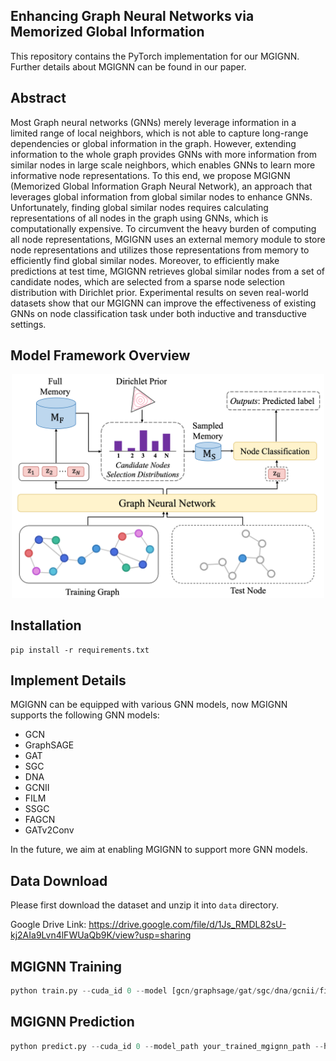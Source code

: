 ## Enhancing Graph Neural Networks via Memorized Global Information

This repository contains the PyTorch implementation for our MGIGNN. Further details about MGIGNN can be found in our paper.

## Abstract

Most Graph neural networks (GNNs) merely leverage information in a limited range of local neighbors, which is not able to capture long-range dependencies or global information in the graph. However, extending information to the whole graph provides GNNs with more information from similar nodes in large scale neighbors, which enables GNNs to learn more informative node representations. To this end, we propose MGIGNN (Memorized Global Information Graph Neural Network), an approach that leverages global information from global similar nodes to enhance GNNs. Unfortunately, finding global similar nodes requires calculating representations of all nodes in the graph using GNNs, which is computationally expensive. To circumvent the heavy burden of computing all node representations, MGIGNN uses an external memory module to store node representations and utilizes those representations from memory to efficiently find global similar nodes. Moreover, to efficiently make predictions at test time, MGIGNN retrieves global similar nodes from a set of candidate nodes, which are selected from a sparse node selection distribution with Dirichlet prior. Experimental results on seven real-world datasets show that our MGIGNN can improve the effectiveness of existing GNNs on node classification task under both inductive and transductive settings.

## Model Framework Overview

<p align="center">
  <img src="./pic/Model_Framework.png" alt="Model_Framework" width="500"/>
</p>


## Installation

```shell
pip install -r requirements.txt
```

## Implement Details

MGIGNN can be equipped with various GNN models, now MGIGNN supports the following GNN models:

- GCN
- GraphSAGE
- GAT
- SGC
- DNA
- GCNII
- FILM
- SSGC
- FAGCN
- GATv2Conv

In the future, we aim at enabling MGIGNN to support more GNN models.

## Data Download

Please first download the dataset and unzip it into `data` directory.

Google Drive Link: https://drive.google.com/file/d/1Js_RMDL82sU-kj2AIa9Lvn4lFWUaQb9K/view?usp=sharing

## MGIGNN Training 

```python
python train.py --cuda_id 0 --model [gcn/graphsage/gat/sgc/dna/gcnii/film/ssgc/fagcn/gat2conv] --hidden_dim 64 --eta 1 --log_dir ./log/ --k 3 --epochs 50 --dataset ppi
```

## MGIGNN Prediction

```python
python predict.py --cuda_id 0 --model_path your_trained_mgignn_path --hidden_dim 64 --eta 1 --k 3 --dataset ppi --criterion 
```

